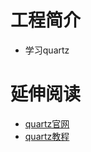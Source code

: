 # 工程简介

- 学习quartz

# 延伸阅读

- [quartz官网](http://www.quartz-scheduler.org/)
- [quartz教程](https://www.bilibili.com/video/BV1zz4y1X71Z?p=2&vd_source=69baf89b52d709dafcc73b444e2b5efb)

